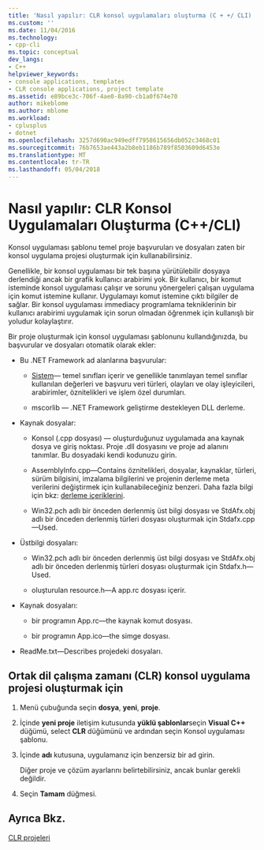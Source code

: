 ```yaml
---
title: 'Nasıl yapılır: CLR konsol uygulamaları oluşturma (C + +/ CLI) | Microsoft Docs'
ms.custom: ''
ms.date: 11/04/2016
ms.technology:
- cpp-cli
ms.topic: conceptual
dev_langs:
- C++
helpviewer_keywords:
- console applications, templates
- CLR console applications, project template
ms.assetid: e89bce3c-706f-4ae0-8a90-cb1a0f674e70
author: mikeblome
ms.author: mblome
ms.workload:
- cplusplus
- dotnet
ms.openlocfilehash: 3257d690ac949edff7958615656db052c3468c01
ms.sourcegitcommit: 76b7653ae443a2b8eb1186b789f8503609d6453e
ms.translationtype: MT
ms.contentlocale: tr-TR
ms.lasthandoff: 05/04/2018
---
```

# <a name="how-to-create-clr-console-applications-ccli"></a>Nasıl yapılır: CLR Konsol Uygulamaları Oluşturma (C++/CLI)
Konsol uygulaması şablonu temel proje başvuruları ve dosyaları zaten bir konsol uygulama projesi oluşturmak için kullanabilirsiniz.  
  
 Genellikle, bir konsol uygulaması bir tek başına yürütülebilir dosyaya derlendiği ancak bir grafik kullanıcı arabirimi yok. Bir kullanıcı, bir komut isteminde konsol uygulaması çalışır ve sorunu yönergeleri çalışan uygulama için komut istemine kullanır. Uygulamayı komut istemine çıktı bilgiler de sağlar. Bir konsol uygulaması immediacy programlama tekniklerinin bir kullanıcı arabirimi uygulamak için sorun olmadan öğrenmek için kullanışlı bir yoludur kolaylaştırır.  
  
 Bir proje oluşturmak için konsol uygulaması şablonunu kullandığınızda, bu başvurular ve dosyaları otomatik olarak ekler:  
  
-   Bu .NET Framework ad alanlarına başvurular:  
  
    -   [Sistem](https://msdn.microsoft.com/en-us/library/system.appdomainmanager.appdomainmanager.aspx)— temel sınıfları içerir ve genellikle tanımlayan temel sınıflar kullanılan değerleri ve başvuru veri türleri, olayları ve olay işleyicileri, arabirimler, öznitelikleri ve işlem özel durumları.  
  
    -   mscorlib — .NET Framework geliştirme destekleyen DLL derleme.  
  
-   Kaynak dosyalar:  
  
    -   Konsol (.cpp dosyası) — oluşturduğunuz uygulamada ana kaynak dosya ve giriş noktası. Proje .dll dosyasını ve proje ad alanını tanımlar. Bu dosyadaki kendi kodunuzu girin.  
  
    -   AssemblyInfo.cpp—Contains öznitelikleri, dosyalar, kaynaklar, türleri, sürüm bilgisini, imzalama bilgilerini ve projenin derleme meta verilerini değiştirmek için kullanabileceğiniz benzeri. Daha fazla bilgi için bkz: [derleme içeriklerini](/dotnet/framework/app-domains/assembly-contents).  
  
    -   Win32.pch adlı bir önceden derlenmiş üst bilgi dosyası ve StdAfx.obj adlı bir önceden derlenmiş türleri dosyası oluşturmak için Stdafx.cpp—Used.  
  
-   Üstbilgi dosyaları:  
  
    -   Win32.pch adlı bir önceden derlenmiş üst bilgi dosyası ve StdAfx.obj adlı bir önceden derlenmiş türleri dosyası oluşturmak için Stdafx.h—Used.  
  
    -   oluşturulan resource.h—A app.rc dosyası içerir.  
  
-   Kaynak dosyaları:  
  
    -   bir programın App.rc—the kaynak komut dosyası.  
  
    -   bir programın App.ico—the simge dosyası.  
  
-   ReadMe.txt—Describes projedeki dosyaları.  
  
## <a name="to-create-a-common-language-runtime-clr-console-app-project"></a>Ortak dil çalışma zamanı (CLR) konsol uygulama projesi oluşturmak için  
  
1.  Menü çubuğunda seçin **dosya**, **yeni**, **proje**.  
  
2.  İçinde **yeni proje** iletişim kutusunda **yüklü şablonlar**seçin **Visual C++** düğümü, select **CLR** düğümünü ve ardından seçin Konsol uygulaması şablonu.  
  
3.  İçinde **adı** kutusuna, uygulamanız için benzersiz bir ad girin.  
  
     Diğer proje ve çözüm ayarlarını belirtebilirsiniz, ancak bunlar gerekli değildir.  
  
4.  Seçin **Tamam** düğmesi.  
  
## <a name="see-also"></a>Ayrıca Bkz.  
 [CLR projeleri](../ide/files-created-for-clr-projects.md)   


